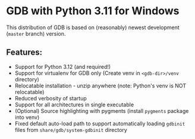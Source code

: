 # GDB with Python 3.11 for Windows

This distribution of GDB is based on (reasonably) newest development (`master` branch) version.

## Features:
* Support for Python 3.12 (and required!)
* Support for virtualenv for GDB only (Create venv in `<gdb-dir>/venv` directory)
* Relocatable installation - unzip anywhere (note: Python's venv is NOT relocatable)
* Reduced verbosity of startup
* Support for all architectures in single executable
* (Optional) Source highlighting with pygments (install `pygments` package into venv)
* Fixed default auto-load path to support automatically loading `gdbinit` files from `share/gdb/system-gdbinit` directory

